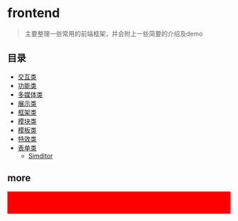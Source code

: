 # frontend

> 主要整理一些常用的前端框架，并会附上一些简要的介绍及demo

## 目录

- [交互类](./交互类.md)
- [功能类](./功能类.md)
- [多媒体类](./多媒体类.md)
- [展示类](./展示类.md)
- [框架类](./框架类.md)
- [模块类](./模块类.md)
- [模板类](./模板类.md)
- [特效类](./特效类.md)
- [表单类](./表单类.md)
    - [Simditor](./表单类/Simditor.md)

## more

<div style="width: 100%;height: 50px;background-color: red;"></div>





